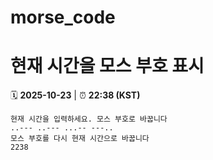 # morse_code
# 현재 시간을 모스 부호 표시
<!-- MORSE_TIME_START -->
🗓️ **2025-10-23** | ⏰ **22:38 (KST)**

```
현재 시간을 입력하세요. 모스 부호로 바꿉니다
..--- ..--- ...-- ---..
모스 부호를 다시 현재 시간으로 바꿉니다
2238
```
<!-- MORSE_TIME_END -->
